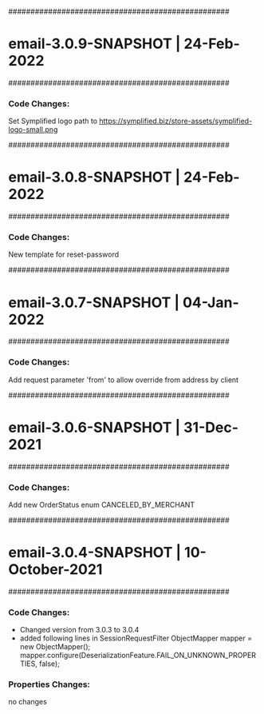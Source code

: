 ##################################################
# email-3.0.9-SNAPSHOT | 24-Feb-2022
##################################################
### Code Changes:
Set Symplified logo path to https://symplified.biz/store-assets/symplified-logo-small.png 


##################################################
# email-3.0.8-SNAPSHOT | 24-Feb-2022
##################################################
### Code Changes:
New template for reset-password


##################################################
# email-3.0.7-SNAPSHOT | 04-Jan-2022
##################################################
### Code Changes:
Add request parameter 'from' to allow override from address by client


##################################################
# email-3.0.6-SNAPSHOT | 31-Dec-2021
##################################################
### Code Changes:
Add new OrderStatus enum CANCELED_BY_MERCHANT


##################################################
# email-3.0.4-SNAPSHOT | 10-October-2021
##################################################
### Code Changes:
* Changed version from 3.0.3 to 3.0.4
* added following lines in SessionRequestFilter
    ObjectMapper mapper = new ObjectMapper();
    mapper.configure(DeserializationFeature.FAIL_ON_UNKNOWN_PROPERTIES, false);
	

### Properties Changes:
no changes
